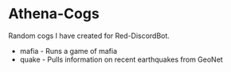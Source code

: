 # Athena-Cogs
Random cogs I have created for Red-DiscordBot.

* mafia - Runs a game of mafia
* quake - Pulls information on recent earthquakes from GeoNet
